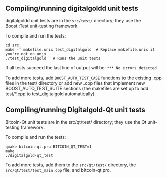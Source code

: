 Compiling/running digitalgoldd unit tests
------------------------------------

digitalgoldd unit tests are in the `src/test/` directory; they
use the Boost::Test unit-testing framework.

To compile and run the tests:

	cd src
	make -f makefile.unix test_digitalgold  # Replace makefile.unix if you're not on unix
	./test_digitalgold   # Runs the unit tests

If all tests succeed the last line of output will be:
`*** No errors detected`

To add more tests, add `BOOST_AUTO_TEST_CASE` functions to the existing
.cpp files in the test/ directory or add new .cpp files that
implement new BOOST_AUTO_TEST_SUITE sections (the makefiles are
set up to add test/*.cpp to test_digitalgold automatically).


Compiling/running Digitalgold-Qt unit tests
---------------------------------------

Bitcoin-Qt unit tests are in the src/qt/test/ directory; they
use the Qt unit-testing framework.

To compile and run the tests:

	qmake bitcoin-qt.pro BITCOIN_QT_TEST=1
	make
	./digitalgold-qt_test

To add more tests, add them to the `src/qt/test/` directory,
the `src/qt/test/test_main.cpp` file, and bitcoin-qt.pro.
